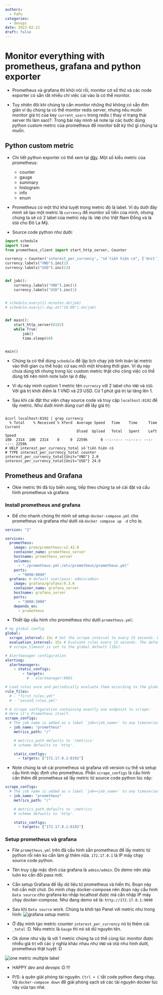 ```yaml
---
authors:
  - PaPu
categories:
  - devops
date: 2023-02-21
draft: false
---
```


# Monitor everything with prometheus, grafana and python exporter

- Prometheus và grafana thì khỏi nói rồi, monitor cơ số thứ và các node exporter có sẵn rất nhiều chỉ việc cài vào là có thể monitor.

- Tuy nhiên đôi khi chúng ta cần monitor những thứ không có sẵn đơn giản ví dụ chúng ta có thể monitor redis server, nhưng nếu muốn monitor giá trị của key `current_users` trong redis ( thay vì trạng thái server thì làm sao)?. Trong bài này mình sẽ note lại các bước dùng python custom metric của prometheus để monitor bất kỳ thứ gì chúng ta muốn.

<!-- more -->

## Python custom metric

- Chi tiết python exporter có thể xem tại [đây](https://github.com/prometheus/client_python). Một số kiểu metric của prometheus:
  - counter
  - gauge
  - summary
  - histogram
  - info
  - enum
- Prometheus có một thứ khá tuyệt trong metric đó là label. Ví dụ dưới đây mình sẽ tạo một metric là `currency` để monitor số tiền của mình, nhưng chúng ta sẽ có 2 label của metric này là: `VND` cho Việt Nam Đồng và là `USD` cho Đô La Mỹ.

- Source code python như dưới:

```python linenums="1"
import schedule
import time
from prometheus_client import start_http_server, Counter

currency = Counter('interest_per_currency', "số tiền hiện có", ['Unit'])
currency.labels("VND").inc(1)
currency.labels("USD").inc(23)


def job():
    currency.labels("VND").inc(1)
    currency.labels("USD").inc(1)


# schedule.every(1).minutes.do(job)
# schedule.every().day.at("19:00").do(job)


def main():
    start_http_server(8192)
    while True:
        job()
        time.sleep(60)


main()
```

- Chúng ta có thể dùng `schedule` để lập lịch chạy job tính toán lại metric vào thời gian cụ thể hoặc cứ sau mỗi một khoảng thời gian. Ví dụ này chưa dùng tới nhưng trong lúc custom metric thật cho công việc có thể dùng tới nên mình note luôn lại ở đây.

- Ví dụ này mình custom 1 metric tên `currency` với 2 label cho `VND` và `USD`. Với giá trị khởi điểm là 1 VND và 23 USD. Cứ 1 phút giá trị lại tăng lên 1.

- Sau khi cài đặt thư viện chạy source code và truy cập `localhost:8192` để lấy metric. Như dưới mình dùng curl để lấy giá trị:

```terminal linenums="1"

$curl localhost:8192 | grep currency
  % Total    % Received % Xferd  Average Speed   Time    Time     Time  Current
                                 Dload  Upload   Total   Spent    Left  Speed
100  2314  100  2314    0     0  2259k      0 --:--:-- --:--:-- --:--:-- 2259k
# HELP interest_per_currency_total số tiền hiện có
# TYPE interest_per_currency_total counter
interest_per_currency_total{Unit="VND"} 2.0
interest_per_currency_total{Unit="USD"} 24.0
```

## Prometheus and Grafana

- Okie metric thì đã tùy biến xong, tiếp theo chúng ta sẽ cài đặt và cấu hình prometheus và grafana

### Install prometheus and grafana

- Để cho nhanh chóng thì mình sẽ setup `docker-compose.yml` cho prometheus và grafana như dưới và `docker compose up -d` cho lẹ.

```yml linenums="1"
version: "2"

services:
  prometheus:
    image: prom/prometheus:v2.42.0
    container_name: prometheus_server
    hostname: prometheus_server
    volumes:
      - "./prometheus.yml:/etc/prometheus/prometheus.yml"
    ports:
      - "9090:9090"
  grafana: # default user/pass: admin/admin
    image: grafana/grafana:9.3.6
    container_name: grafana_server
    hostname: grafana_server
    ports:
      - "3000:3000"
    depends_on:
      - prometheus
```

- Thiết lập cấu hình cho prometheus như dưới `prometheus.yml`:

```yml linenums="1"
# my global config
global:
  scrape_interval: 15s # Set the scrape interval to every 15 seconds. Default is every 1 minute.
  evaluation_interval: 15s # Evaluate rules every 15 seconds. The default is every 1 minute.
  # scrape_timeout is set to the global default (10s).

# Alertmanager configuration
alerting:
  alertmanagers:
    - static_configs:
        - targets:
          # - alertmanager:9093

# Load rules once and periodically evaluate them according to the global 'evaluation_interval'.
rule_files:
  # - "first_rules.yml"
  # - "second_rules.yml"

# A scrape configuration containing exactly one endpoint to scrape:
# Here it's Prometheus itself.
scrape_configs:
  # The job name is added as a label `job=<job_name>` to any timeseries scraped from this config.
  - job_name: "prometheus"
    metrics_path: "/"

    # metrics_path defaults to '/metrics'
    # scheme defaults to 'http'.

    static_configs:
      - targets: ["172.17.0.1:8192"]
```

- Note chúng ta sẽ cài prometheus và grafana với version cụ thể và setup cấu hình mặc định cho prometheus. Phần `scrape_configs` là cấu hình cần thêm để prometheus sẽ lấy metric từ source code python lúc nãy:

```yml linenums="1"
scrape_configs:
  # The job name is added as a label `job=<job_name>` to any timeseries scraped from this config.
  - job_name: "prometheus"
    metrics_path: "/"

    # metrics_path defaults to '/metrics'
    # scheme defaults to 'http'.

    static_configs:
      - targets: ["172.17.0.1:8192"]
```

### Setup prometheus và grafana

- File `prometheus.yml` trên đã cấu hình sẵn prometheus để lấy metric từ python rồi nên ko cần làm gì thêm nữa. `172.17.0.1` là IP máy chạy source code python.

- Tên truy cập mặc định của grafana là `admin/admin`. Do demo nên skip luôn ko cần đổi pass mới.

- Cần setup Grafana để lấy dữ liệu từ prometheus và hiển thị. Đoạn này hơi cấn một chút. Do mình chạy docker-compose nên đoạn này cấu hình `Data source` cho grafana ko nhập localhost được mà cần nhập IP máy chạy docker-compose. Như đang demo sẽ là: `http://172.17.0.1:9090`

- Sau khi `Data source` work. Chúng ta khởi tạo Panel với metric như trong hình: ![grafana setup metric](../../images/2023/20230221-grafana-setup-metric.png)

- Ở đây mình tạo metric counter `interest_per_currency` nó bị thêm cái `_total` :D. Nếu metric là `Gauge` thì nó sẽ dữ nguyên tên.

- Ok done như vậy là với 1 metric chúng ta có thể cùng lúc monitor được nhiều giá trị với các ý nghĩa khác nhau như `VND` và `USD` như hình dưới, prometheus thật tuyệt :D

![one metric multiple label](../../images/2023/20230221-one-metric-multiple-label.png)

- HAPPY _dev_ and _devops_ :D !!!

- P/S: à quên giải phóng tài nguyên. `Ctrl + C` tắt code python đang chạy. Và `docker-compose down` để giải phóng sạch sẽ các tài nguyên docker lúc nãy vừa tạo nhé.
